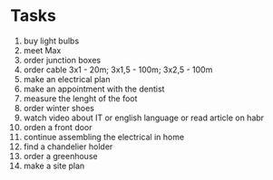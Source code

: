 #      Tasks

1. buy light bulbs
2. meet Max
3. order junction boxes
4. order cable 3x1 - 20m; 3x1,5 - 100m; 3x2,5 - 100m
5. make an electrical plan
6. make an appointment with the dentist
7. measure the lenght of the foot
8. order winter shoes
9. watch video about IT or english language or read article on habr
10. orden a front door
11. continue assembling the electrical in home
12. find a chandelier holder
13. order a greenhouse
14. make a site plan
